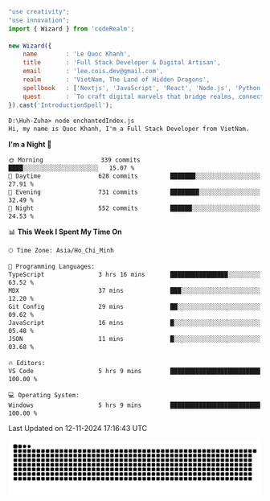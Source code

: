 <!--x axis divider-->

```js 
"use creativity";
"use innovation";
import { Wizard } from 'codeRealm';

new Wizard({
    name        : 'Le Quoc Khanh',
    title       : 'Full Stack Developer & Digital Artisan',
    email       : 'lee.cois.dev@gmail.com',
    realm       : 'VietNam, The Land of Hidden Dragons',
    spellbook   : ['Nextjs', 'JavaScript', 'React', 'Node.js', 'Python', 'Django', 'Cloud Services'],
    quest       : `To craft digital marvels that bridge realms, connect cultures, and bring imagination to life.`,
}).cast('IntroductionSpell');
```

```cmd
D:\Huh-Zuha> node enchantedIndex.js
Hi, my name is Quoc Khanh, I'm a Full Stack Developer from VietNam.
```
<!--START_SECTION:waka-->
**I'm a Night 🦉** 

```text
🌞 Morning                339 commits         ████░░░░░░░░░░░░░░░░░░░░░   15.07 % 
🌆 Daytime                628 commits         ███████░░░░░░░░░░░░░░░░░░   27.91 % 
🌃 Evening                731 commits         ████████░░░░░░░░░░░░░░░░░   32.49 % 
🌙 Night                  552 commits         ██████░░░░░░░░░░░░░░░░░░░   24.53 % 
```


📊 **This Week I Spent My Time On** 

```text
🕑︎ Time Zone: Asia/Ho_Chi_Minh

💬 Programming Languages: 
TypeScript               3 hrs 16 mins       ████████████████░░░░░░░░░   63.52 % 
MDX                      37 mins             ███░░░░░░░░░░░░░░░░░░░░░░   12.20 % 
Git Config               29 mins             ██░░░░░░░░░░░░░░░░░░░░░░░   09.62 % 
JavaScript               16 mins             █░░░░░░░░░░░░░░░░░░░░░░░░   05.48 % 
JSON                     11 mins             █░░░░░░░░░░░░░░░░░░░░░░░░   03.68 % 

🔥 Editors: 
VS Code                  5 hrs 9 mins        █████████████████████████   100.00 % 

💻 Operating System: 
Windows                  5 hrs 9 mins        █████████████████████████   100.00 % 
```


 Last Updated on 12-11-2024 17:16:43 UTC
<!--END_SECTION:waka-->
<picture>
  <source media="(prefers-color-scheme: dark)" srcset="https://raw.githubusercontent.com/leecois/leecois/output/github-contribution-grid-snake-dark.svg">
  <source media="(prefers-color-scheme: light)" srcset="https://raw.githubusercontent.com/leecois/leecois/output/github-contribution-grid-snake.svg">
  <img alt="github contribution grid snake animation" src="https://raw.githubusercontent.com/leecois/leecois/output/github-contribution-grid-snake.svg">
</picture>
